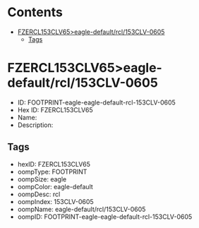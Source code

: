 



Contents
========

* [FZERCL153CLV65>eagle-default/rcl/153CLV-0605](#fzercl153clv65eagle-defaultrcl153clv-0605)
	* [Tags](#tags)

# FZERCL153CLV65>eagle-default/rcl/153CLV-0605

- ID: FOOTPRINT-eagle-eagle-default-rcl-153CLV-0605
- Hex ID: FZERCL153CLV65
- Name: 
- Description: 

## Tags

- hexID: FZERCL153CLV65
- oompType: FOOTPRINT
- oompSize: eagle
- oompColor: eagle-default
- oompDesc: rcl
- oompIndex: 153CLV-0605
- oompName: eagle-default/rcl/153CLV-0605
- oompID: FOOTPRINT-eagle-eagle-default-rcl-153CLV-0605
